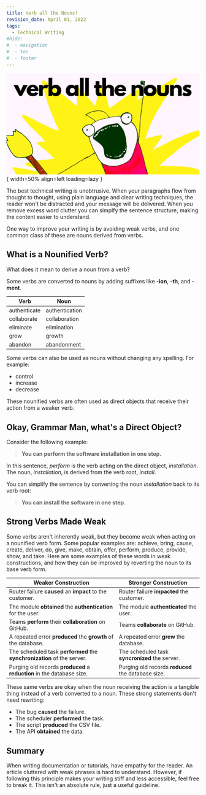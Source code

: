 ```yaml
---
title: Verb all the Nouns!
revision_date: April 01, 2022
tags:
  - Technical Writing
#hide:
#  - navigation
#  - toc
#  - footer
---
```


![Featured](_media/verb-all-the-nouns.webp){ width=50% align=left loading=lazy }

The best technical writing is unobtrusive. When your paragraphs flow from thought to thought, using plain language and clear writing techniques, the reader won't be distracted and your message will be delivered. When you remove excess word clutter you can simplfy the sentence structure, making the content easier to understand. 

One way to improve your writing is by avoiding weak verbs, and one common class of these are nouns derived from verbs.

## What is a Nounified Verb?

What does it mean to derive a noun from a verb?

Some verbs are converted to nouns by adding suffixes like **-ion**, **-th**, and **-ment**.

| Verb | Noun |
|----|----|
| authenticate | authentication |
| collaborate | collaboration |
| eliminate | elimination |
| grow | growth |
| abandon | abandonment |

Some verbs can also be used as nouns without changing any spelling. For example:

* control
* increase
* decrease

These nounified verbs are often used as direct objects that receive their action from a weaker verb.

## Okay, Grammar Man, what's a Direct Object?

Consider the following example:  
> **You can perform the software installation in one step.**

In this sentence, *perform* is the verb acting on the direct object, *installation*. The noun, _installation_, is derived from the verb root, _install_.

You can simplify the sentence by converting the noun *installation* back to its verb root:
> **You can install the software in one step.**

## Strong Verbs Made Weak

Some verbs aren't inherently weak, but they become weak when acting on a nounified verb form. Some popular examples are: achieve, bring, cause, create, deliver, do, give, make, obtain, offer, perform, produce, provide, show, and take. Here are some examples of these words in weak constructions, and how they can be improved by reverting the noun to its base verb form.

| Weaker Construction | Stronger Construction |
| --- | --- |
| Router failure **caused** an **impact** to the customer. | Router failure **impacted** the customer. |
| The module **obtained** the **authentication** for the user. | The module **authenticated** the user. |
| Teams **perform** their **collaboration** on GitHub. | Teams **collaborate** on GitHub. |
| A repeated error **produced** the **growth** of the database. | A repeated error **grew** the database. |
| The scheduled task **performed** the **synchronization** of the server. | The scheduled task **syncronized** the server. |
| Purging old records **produced** a **reduction** in the database size. | Purging old records **reduced** the database size. |

These same verbs are okay when the noun receiving the action is a tangible thing instead of a verb converted to a noun. These strong statements don't need rewriting:

* The bug **caused** the failure.
* The scheduler **performed** the task.
* The script **produced** the CSV file.
* The API **obtained** the data.

## Summary

When writing documentation or tutorials, have empathy for the reader. An article cluttered with weak phrases is hard to understand. However, if following this principle makes your writing stiff and less accessible, feel free to break it. This isn't an absolute rule, just a useful guideline.
